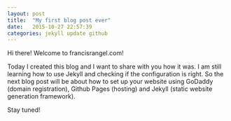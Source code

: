 ```yaml
---
layout: post
title:  "My first blog post ever"
date:   2015-10-27 22:57:39
categories: jekyll update github
---
```

Hi there! Welcome to francisrangel.com!

Today I created this blog and I want to share with you how it was. I am still learning how to use Jekyll and checking if the configuration is right. So the next blog post will be about how to set up your website using GoDaddy (domain registration), Github Pages (hosting) and Jekyll (static website generation framework).

Stay tuned!
